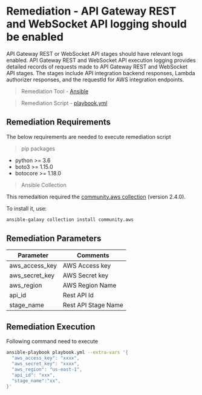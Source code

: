 # Remediation - API Gateway REST and WebSocket API logging should be enabled
API Gateway REST or WebSocket API stages should have relevant logs enabled. API Gateway REST and WebSocket API execution logging provides detailed records of requests made to API Gateway REST and WebSocket API stages. The stages include API integration backend responses, Lambda authorizer responses, and the requestId for AWS integration endpoints.

> Remediation Tool   - [Ansible](https://www.ansible.com/)

> Remediation Script - [playbook.yml](playbook.yml)

## Remediation Requirements
The below requirements are needed to execute remediation script

> pip packages
- python >= 3.6
- boto3 >= 1.15.0
- botocore >= 1.18.0

> Ansible Collection

This remedaition required the [community.aws collection](https://galaxy.ansible.com/community/aws) (version 2.4.0).

To install it, use: 
```sh
ansible-galaxy collection install community.aws
```

## Remediation Parameters

| Parameter      | Comments            |
|----------------|---------------------|
| aws_access_key | AWS Access key      |
| aws_secret_key | AWS Secret key      |
| aws_region         | AWS Region Name     |
| api_id         | Rest API Id         |
| stage_name     | Rest API Stage Name |


## Remediation Execution
Following command need to execute
```sh
ansible-playbook playbook.yml --extra-vars '{
  "aws_access_key": "xxxx",
  "aws_secret_key": "xxxx",
  "aws_region": "us-east-1",
  "api_id": "xxx",
  "stage_name":"xx",
}'
```